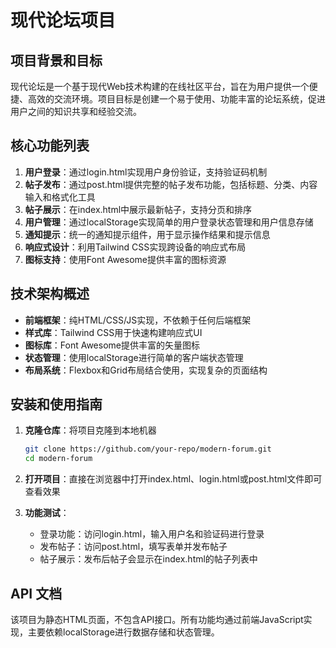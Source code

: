 # 现代论坛项目

## 项目背景和目标
现代论坛是一个基于现代Web技术构建的在线社区平台，旨在为用户提供一个便捷、高效的交流环境。项目目标是创建一个易于使用、功能丰富的论坛系统，促进用户之间的知识共享和经验交流。

## 核心功能列表
1. **用户登录**：通过login.html实现用户身份验证，支持验证码机制
2. **帖子发布**：通过post.html提供完整的帖子发布功能，包括标题、分类、内容输入和格式化工具
3. **帖子展示**：在index.html中展示最新帖子，支持分页和排序
4. **用户管理**：通过localStorage实现简单的用户登录状态管理和用户信息存储
5. **通知提示**：统一的通知提示组件，用于显示操作结果和提示信息
6. **响应式设计**：利用Tailwind CSS实现跨设备的响应式布局
7. **图标支持**：使用Font Awesome提供丰富的图标资源

## 技术架构概述
- **前端框架**：纯HTML/CSS/JS实现，不依赖于任何后端框架
- **样式库**：Tailwind CSS用于快速构建响应式UI
- **图标库**：Font Awesome提供丰富的矢量图标
- **状态管理**：使用localStorage进行简单的客户端状态管理
- **布局系统**：Flexbox和Grid布局结合使用，实现复杂的页面结构

## 安装和使用指南
1. **克隆仓库**：将项目克隆到本地机器
   ```bash
   git clone https://github.com/your-repo/modern-forum.git
   cd modern-forum

2. **打开项目**：直接在浏览器中打开index.html、login.html或post.html文件即可查看效果

3. **功能测试**：
   - 登录功能：访问login.html，输入用户名和验证码进行登录
   - 发布帖子：访问post.html，填写表单并发布帖子
   - 帖子展示：发布后帖子会显示在index.html的帖子列表中

## API 文档
该项目为静态HTML页面，不包含API接口。所有功能均通过前端JavaScript实现，主要依赖localStorage进行数据存储和状态管理。
